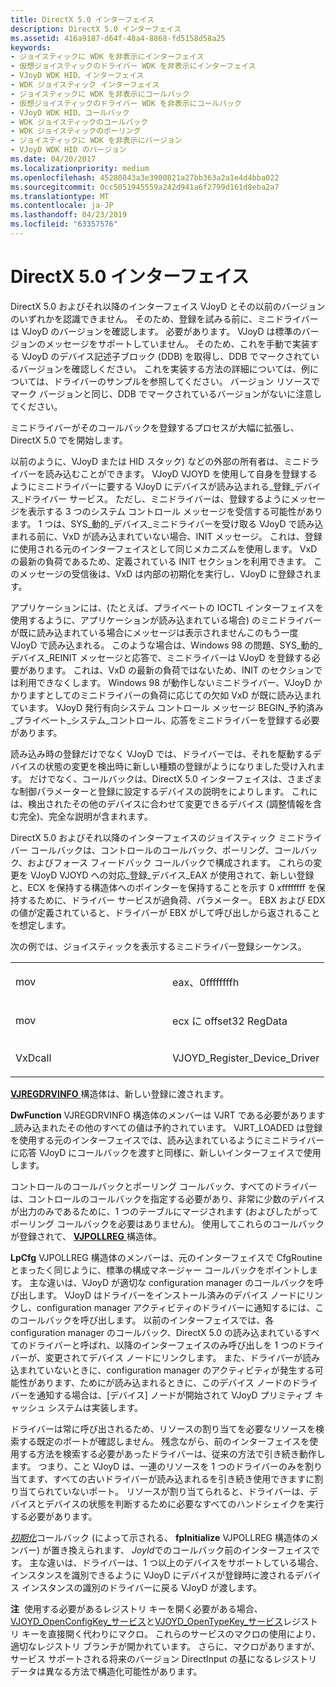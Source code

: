 ```yaml
---
title: DirectX 5.0 インターフェイス
description: DirectX 5.0 インターフェイス
ms.assetid: 416a9187-d64f-48a4-8868-fd5158d58a25
keywords:
- ジョイスティックに WDK を非表示にインターフェイス
- 仮想ジョイスティックのドライバー WDK を非表示にインターフェイス
- VJoyD WDK HID、インターフェイス
- WDK ジョイスティック インターフェイス
- ジョイスティックに WDK を非表示にコールバック
- 仮想ジョイスティックのドライバー WDK を非表示にコールバック
- VJoyD WDK HID、コールバック
- WDK ジョイスティックのコールバック
- WDK ジョイスティックのポーリング
- ジョイスティックに WDK を非表示にバージョン
- VJoyD WDK HID のバージョン
ms.date: 04/20/2017
ms.localizationpriority: medium
ms.openlocfilehash: 45280843a3e3900821a27bb363a2a1e4d4bba022
ms.sourcegitcommit: 0cc5051945559a242d941a6f2799d161d8eba2a7
ms.translationtype: MT
ms.contentlocale: ja-JP
ms.lasthandoff: 04/23/2019
ms.locfileid: "63357576"
---
```

#  <a name="directx-50-interface"></a>DirectX 5.0 インターフェイス





DirectX 5.0 およびそれ以降のインターフェイス VJoyD とその以前のバージョンのいずれかを認識できません。 そのため、登録を試みる前に、ミニドライバーは VJoyD のバージョンを確認します。 必要があります。 VJoyD は標準のバージョンのメッセージをサポートしていません。 そのため、これを手動で実装する VJoyD のデバイス記述子ブロック (DDB) を取得し、DDB でマークされているバージョンを確認しください。 これを実装する方法の詳細については、例については、ドライバーのサンプルを参照してください。 バージョン リソースでマーク バージョンと同じ、DDB でマークされているバージョンがないに注意してください。

ミニドライバーがそのコールバックを登録するプロセスが大幅に拡張し、DirectX 5.0 でを開始します。

以前のように、VJoyD または HID スタック) などの外部の所有者は、ミニドライバーを読み込むことができます。 VJoyD VJOYD を使用して自身を登録するようにミニドライバーに要する VJoyD にデバイスが読み込まれる\_登録\_デバイス\_ドライバー サービス。 ただし、ミニドライバーは、登録するようにメッセージを表示する 3 つのシステム コントロール メッセージを受信する可能性があります。 1 つは、SYS\_動的\_デバイス\_ミニドライバーを受け取る VJoyD で読み込まれる前に、VxD が読み込まれていない場合、INIT メッセージ。 これは、登録に使用される元のインターフェイスとして同じメカニズムを使用します。 VxD の最新の負荷であるため、定義されている INIT セクションを利用できます。 このメッセージの受信後は、VxD は内部の初期化を実行し、VJoyD に登録されます。

アプリケーションには、(たとえば、プライベートの IOCTL インターフェイスを使用するように、アプリケーションが読み込まれている場合) のミニドライバーが既に読み込まれている場合にメッセージは表示されませんこのもう一度 VJoyD で読み込まれる。 このような場合は、Windows 98 の問題、SYS\_動的\_デバイス\_REINIT メッセージと応答で、ミニドライバーは VJoyD を登録する必要があります。 これは、VxD の最新の負荷ではないため、INIT のセクションでは利用できなくします。 Windows 98 が動作しないミニドライバー、VJoyD かかりますとしてのミニドライバーの負荷に応じての欠如 VxD が既に読み込まれています。 VJoyD 発行有向システム コントロール メッセージ BEGIN\_予約済み\_プライベート\_システム\_コントロール、応答をミニドライバーを登録する必要があります。

読み込み時の登録だけでなく VJoyD では、ドライバーでは、それを駆動するデバイスの状態の変更を検出時に新しい種類の登録がようになりました受け入れます。 だけでなく、コールバックは、DirectX 5.0 インターフェイスは、さまざまな制御パラメーターと登録に設定するデバイスの説明をによりします。 これには、検出されたその他のデバイスに合わせて変更できるデバイス (調整情報を含む完全)、完全な説明が含まれます。

DirectX 5.0 およびそれ以降のインターフェイスのジョイスティック ミニドライバー コールバックは、コントロールのコールバック、ポーリング、コールバック、およびフォース フィードバック コールバックで構成されます。 これらの変更を VJoyD VJOYD への対応\_登録\_デバイス\_EAX が使用されて、新しい登録と、ECX を保持する構造体へのポインターを保持することを示す 0 xffffffff を保持するために、ドライバー サービスが過負荷、パラメーター。 EBX および EDX の値が定義されていると、ドライバーが EBX がして呼び出しから返されることを想定します。

次の例では、ジョイスティックを表示するミニドライバー登録シーケンス。

<table>
<colgroup>
<col width="50%" />
<col width="50%" />
</colgroup>
<tbody>
<tr class="odd">
<td><p>mov</p></td>
<td><p>eax、0ffffffffh</p></td>
</tr>
<tr class="even">
<td><p>mov</p></td>
<td><p>ecx に offset32 RegData</p></td>
</tr>
<tr class="odd">
<td><p>VxDcall</p></td>
<td><p>VJOYD_Register_Device_Driver</p></td>
</tr>
</tbody>
</table>

 

[ **VJREGDRVINFO** ](https://msdn.microsoft.com/library/windows/hardware/ff543581)構造体は、新しい登録に渡されます。

**DwFunction** VJREGDRVINFO 構造体のメンバーは VJRT である必要があります\_読み込まれたその他のすべての値は予約されています。 VJRT\_LOADED は登録を使用する元のインターフェイスでは、読み込まれているようにミニドライバーに応答 VJoyD にコールバックを渡すと同様に、新しいインターフェイスで使用します。

コントロールのコールバックとポーリング コールバック、すべてのドライバーは、コントロールのコールバックを指定する必要があり、非常に少数のデバイスが出力のみであるために、1 つのテーブルにマージされます (およびしたがってポーリング コールバックを必要はありません)。 使用してこれらのコールバックが登録されて、 [ **VJPOLLREG** ](https://msdn.microsoft.com/library/windows/hardware/ff543577)構造体。

**LpCfg** VJPOLLREG 構造体のメンバーは、元のインターフェイスで CfgRoutine とまったく同じように、標準の構成マネージャー コールバックをポイントします。 主な違いは、VJoyD が適切な configuration manager のコールバックを呼び出します。 VJoyD はドライバーをインストール済みのデバイス ノードにリンクし、configuration manager アクティビティのドライバーに通知するには、このコールバックを呼び出します。 以前のインターフェイスでは、各 configuration manager のコールバック、DirectX 5.0 の読み込まれているすべてのドライバーと呼ばれ、以降のインターフェイスのみ呼び出しを 1 つのドライバーが、変更されてデバイス ノードにリンクします。 また、ドライバーが読み込まれていないときに、configuration manager のアクティビティが発生する可能性があります、ためにが読み込まれるときに、このデバイス ノードのドライバーを通知する場合は、[デバイス] ノードが開始されて VJoyD プリミティブ キャッシュ システムは実装します。

ドライバーは常に呼び出されるため、リソースの割り当てを必要なリソースを検索する既定のポートが確認しません。 残念ながら、前のインターフェイスを使用する方法を検索する必要があったドライバーは、従来の方法で引き続き動作します。 つまり、こと VJoyD は、一連のリソースを 1 つのドライバーのみを割り当てます、すべての古いドライバーが読み込まれるを引き続き使用できますに割り当てられていないポート。 リソースが割り当てられると、ドライバーは、デバイスとデバイスの状態を判断するために必要なすべてのハンドシェイクを実行する必要があります。

[*初期化*](https://msdn.microsoft.com/library/windows/hardware/ff541025)コールバック (によって示される、 **fpInitialize** VJPOLLREG 構造体のメンバー) が置き換えられます、 *JoyId*でのコールバック前のインターフェイスです。 主な違いは、ドライバーは、1 つ以上のデバイスをサポートしている場合、インスタンスを識別できるように VJoyD にデバイスが登録時に渡されるデバイス インスタンスの識別のドライバーに戻る VJoyD が渡します。

**注**  使用する必要があるレジストリ キーを開く必要がある場合、 [VJOYD\_OpenConfigKey\_サービス](https://msdn.microsoft.com/library/windows/hardware/ff543545)と[VJOYD\_OpenTypeKey\_サービス](https://msdn.microsoft.com/library/windows/hardware/ff543549)レジストリ キーを直接開く代わりにマクロ。 これらのサービスのマクロの使用により、適切なレジストリ ブランチが開かれています。 さらに、マクロがありますが、サービス サポートされる将来のバージョン DirectInput の基になるレジストリ データは異なる方法で構造化可能性があります。

 

 

 




